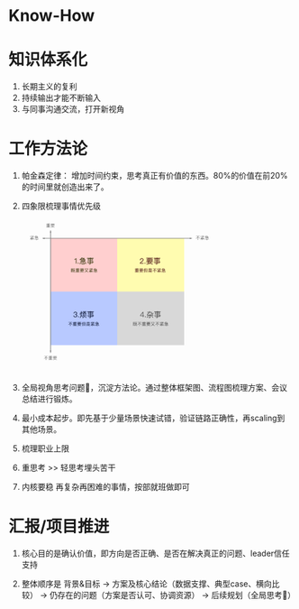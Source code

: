# Know-How


# 知识体系化

1. 长期主义的复利
2. 持续输出才能不断输入
3. 与同事沟通交流，打开新视角

# 工作方法论

1. 帕金森定律： 增加时间约束，思考真正有价值的东西。80%的价值在前20%的时间里就创造出来了。
2. 四象限梳理事情优先级
   <img src="./assets/1.png" alt="img" style="zoom: 33%;" />

3. 全局视角思考问题🤔，沉淀方法论。通过整体框架图、流程图梳理方案、会议总结进行锻炼。
4. 最小成本起步。即先基于少量场景快速试错，验证链路正确性，再scaling到其他场景。
5. 梳理职业上限
6. 重思考 >>  轻思考埋头苦干
7. 内核要稳    再复杂再困难的事情，按部就班做即可 

# 汇报/项目推进

1. 核心目的是确认价值，即方向是否正确、是否在解决真正的问题、leader信任支持

2. 整体顺序是  背景&目标 -> 方案及核心结论（数据支撑、典型case、横向比较） -> 仍存在的问题（方案是否认可、协调资源） -> 后续规划（全局思考🤔）

